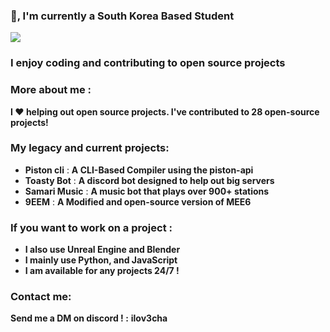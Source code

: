 ### 👋, I'm currently a South Korea Based Student 

![](https://komarev.com/ghpvc/?username=Milo123459)

### I enjoy coding and contributing to open source projects

### More about me :

**I ♥ helping out open source projects. I've contributed to **28** open-source projects!**

### My legacy and current projects:
* **Piston cli** : **A CLI-Based Compiler using the piston-api**
* **Toasty Bot** : **A discord bot designed to help out big servers**
* **Samari Music** : **A music bot that plays over 900+ stations**
* **9EEM** : **A Modified and open-source version of MEE6**

### If you want to work on a project :
* **I also use Unreal Engine and Blender**
* **I mainly use Python, and JavaScript**
* **I am available for any projects 24/7 !**

### Contact me:
**Send me a DM on discord ! :** **ilov3cha**

